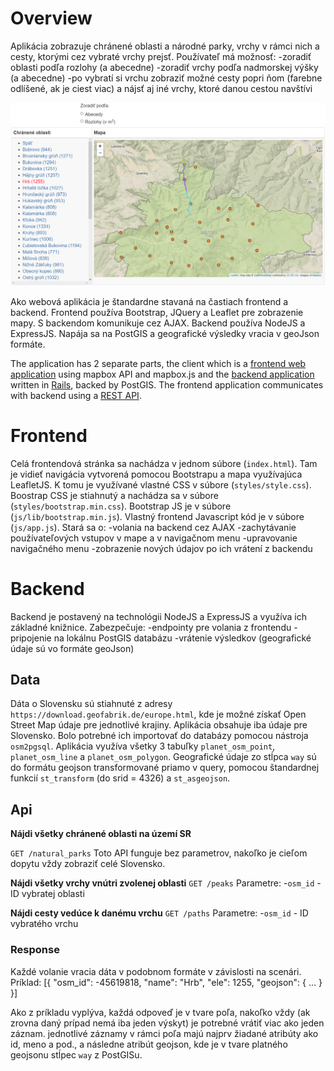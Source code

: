 # Overview

Aplikácia zobrazuje chránené oblasti a národné parky, vrchy v rámci nich a cesty, ktorými cez vybraté vrchy prejsť.
Používateľ má možnosť:
-zoradiť oblasti podľa rozlohy (a abecedne)
-zoradiť vrchy podľa nadmorskej výšky (a abecedne)
-po vybratí si vrchu zobraziť možné cesty popri ňom (farebne odlíšené, ak je ciest viac) a nájsť aj iné vrchy, ktoré danou cestou navštívi

![Screenshot](screenshot.png)

Ako webová aplikácia je štandardne stavaná na častiach frontend a backend.
Frontend používa Bootstrap, JQuery a Leaflet pre zobrazenie mapy. S backendom komunikuje cez AJAX.
Backend používa NodeJS a ExpressJS. Napája sa na PostGIS a geografické výsledky vracia v geoJson formáte.

The application has 2 separate parts, the client which is a [frontend web application](#frontend) using mapbox API and mapbox.js and the [backend application](#backend) written in [Rails](http://rubyonrails.org/), backed by PostGIS. The frontend application communicates with backend using a [REST API](#api).

# Frontend

Celá frontendová stránka sa nachádza v jednom súbore (`index.html`). Tam je vidieť navigácia vytvorená pomocou Bootstrapu a mapa využívajúca LeafletJS.
K tomu je využívané vlastné CSS v súbore (`styles/style.css`). 
Boostrap CSS je stiahnutý a nachádza sa v súbore (`styles/bootstrap.min.css`). 
Bootstrap JS je v súbore (`js/lib/bootstrap.min.js`).
Vlastný frontend Javascript kód je v súbore (`js/app.js`). Stará sa o:
-volania na backend cez AJAX
-zachytávanie používateľových vstupov v mape a v navigačnom menu
-upravovanie navigačného menu
-zobrazenie nových údajov po ich vrátení z backendu

# Backend

Backend je postavený na technológii NodeJS a ExpressJS a využíva ich základné knižnice.
Zabezpečuje:
-endpointy pre volania z frontendu
-pripojenie na lokálnu PostGIS databázu
-vrátenie výsledkov (geografické údaje sú vo formáte geoJson)

## Data

Dáta o Slovensku sú stiahnuté z adresy `https://download.geofabrik.de/europe.html`, kde je možné získať Open Street Map údaje pre jednotlivé krajiny. Aplikácia obsahuje iba údaje pre Slovensko.
Bolo potrebné ich importovať do databázy pomocou nástroja `osm2pgsql`. Aplikácia využíva všetky 3 tabuľky `planet_osm_point`, `planet_osm_line` a `planet_osm_polygon`.
Geografické údaje zo stĺpca `way` sú do formátu geojson transformované priamo v query, pomocou štandardnej funkcií `st_transform` (do srid = 4326) a `st_asgeojson`.

## Api

**Nájdi všetky chránené oblasti na území SR**

`GET /natural_parks`
Toto API funguje bez parametrov, nakoľko je cieľom dopytu vždy zobraziť celé Slovensko.

**Nájdi všetky vrchy vnútri zvolenej oblasti**
`GET /peaks`
Parametre:
-`osm_id` - ID vybratej oblasti

**Nájdi cesty vedúce k danému vrchu**
`GET /paths`
Parametre:
-`osm_id` - ID vybratého vrchu

### Response

Každé volanie vracia dáta v podobnom formáte v závislosti na scenári. Príklad:
[{
  "osm_id": -45619818,
  "name": "Hrb",
  "ele": 1255,
  "geojson": { ... }
}]

Ako z príkladu vyplýva, každá odpoveď je v tvare poľa, nakoľko vždy (ak zrovna daný prípad nemá iba jeden výskyt) je potrebné vrátiť viac ako jeden záznam. jednotlivé záznamy v rámci poľa majú najprv žiadané atribúty ako id, meno a pod., a následne atribút geojson, kde je v tvare platného geojsonu stĺpec `way` z PostGISu.
